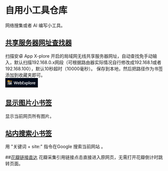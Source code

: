 # 自用小工具仓库
网络搜集或者 AI 编写小工具。
## [共享服务器网址查找器](https://github.com/gitnobodynothing/Tiny_Tools/blob/main/WebExplore.html)
扫描安卓 App X-plore 开启的局域网无线共享服务器网址，自动查找免手动输入，默认扫描192.168.0.x网段（可根据路由器实际情况自行修改成192.168.1或者192.168.100），默认10秒超时（10000毫秒）。
保存到本地，然后把路径作为书签添加到收藏夹即可。  
![书签图样](https://github.com/gitnobodynothing/Tiny_Tools/blob/main/IMG/2025-02-04_132555.png)

## [显示图片小书签](https://github.com/gitnobodynothing/Tiny_Tools/blob/main/%E6%98%BE%E7%A4%BA%E5%9B%BE%E7%89%87%E5%B0%8F%E4%B9%A6%E7%AD%BE.js)
显示当前网页所有图片。

## [站内搜索小书签](https://github.com/gitnobodynothing/Tiny_Tools/blob/main/%E7%AB%99%E5%86%85%E6%90%9C%E7%B4%A2%E5%B0%8F%E4%B9%A6%E7%AD%BE.js)
用 "关键词 + site:" 指令在Google 搜索当前网站 。

##[花瓣链接直达](https://github.com/gitnobodynothing/Tiny_Tools/blob/main/%E8%8A%B1%E7%93%A3%E9%93%BE%E6%8E%A5%E7%9B%B4%E8%BE%BE.js)
花瓣采集引用链接点击直接进入原网页，无需打开花瓣倒计时跳转页面。
